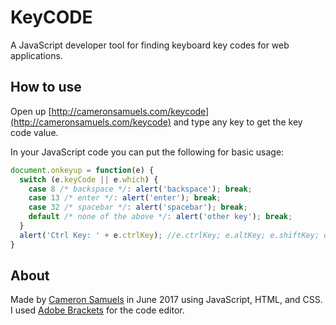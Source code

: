 # KeyCODE
A JavaScript developer tool for finding keyboard key codes for web applications.

## How to use
Open up [http://cameronsamuels.com/keycode](http://cameronsamuels.com/keycode) and type any key to get the key code value.

In your JavaScript code you can put the following for basic usage:

```javascript
document.onkeyup = function(e) {
  switch (e.keyCode || e.which) {
    case 8 /* backspace */: alert('backspace'); break;
    case 13 /* enter */: alert('enter'); break;
    case 32 /* spacebar */: alert('spacebar'); break;
    default /* none of the above */: alert('other key'); break;
  }
  alert('Ctrl Key: ' + e.ctrlKey); //e.ctrlKey; e.altKey; e.shiftKey; e.metaKey;
}
```

## About
Made by [Cameron Samuels](http://cameronsamuels.com) in June 2017 using JavaScript, HTML, and CSS.
<br />
I used <a href="http://brackets.io">Adobe Brackets</a> for the code editor.
